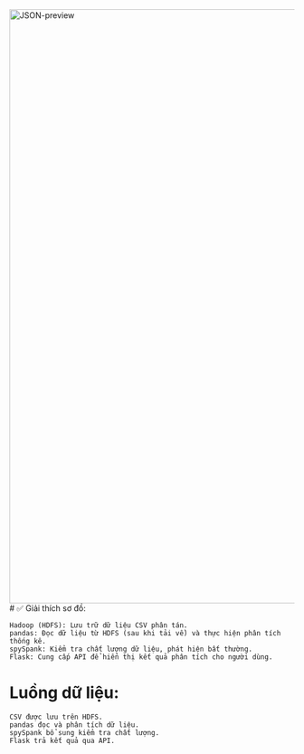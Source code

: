 
<img width="2243" height="1050" alt="JSON-preview" src="https://github.com/user-attachments/assets/429beb7c-ed4b-4de1-b4a1-5833b96e6688" />
# ✅ Giải thích sơ đồ:

```
Hadoop (HDFS): Lưu trữ dữ liệu CSV phân tán.
pandas: Đọc dữ liệu từ HDFS (sau khi tải về) và thực hiện phân tích thống kê.
spySpank: Kiểm tra chất lượng dữ liệu, phát hiện bất thường.
Flask: Cung cấp API để hiển thị kết quả phân tích cho người dùng.
```
# Luồng dữ liệu:

```
CSV được lưu trên HDFS.
pandas đọc và phân tích dữ liệu.
spySpank bổ sung kiểm tra chất lượng.
Flask trả kết quả qua API.
```
